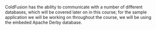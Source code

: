 ColdFusion has the ability to communicate with a number of different
databases, which will be covered later on in this course; for the sample
application we will be working on throughout the course, we will be
using the embeded Apache Derby database.
